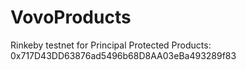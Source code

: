 # VovoProducts
Rinkeby testnet for Principal Protected Products: 0x717D43DD63876ad5496b68D8AA03eBa493289f83
